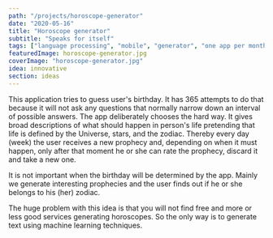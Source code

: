 ```yaml
---
path: "/projects/horoscope-generator"
date: "2020-05-16"
title: "Horoscope generator"
subtitle: "Speaks for itself"
tags: ["language processing", "mobile", "generator", "one app per month"]
featuredImage: horoscope-generator.jpg
coverImage: "horoscope-generator.jpg"
idea: innovative
section: ideas
---
```


This application tries to guess user's birthday. It has 365 attempts to do that because it will not ask any questions that normally narrow down an interval of possible answers. The app deliberately chooses the hard way. It gives broad descriptions of what should happen in person's life pretending that life is defined by the Universe, stars, and the zodiac. Thereby every day (week) the user receives a new prophecy and, depending on when it must happen, only after that moment he or she can rate the prophecy, discard it and take a new one.

It is not important when the birthday will be determined by the app. Mainly we generate interesting prophecies and the user finds out if he or she belongs to his (her) zodiac.

The huge problem with this idea is that you will not find free and more or less good services generating horoscopes. So the only way is to generate text using machine learning techniques.

